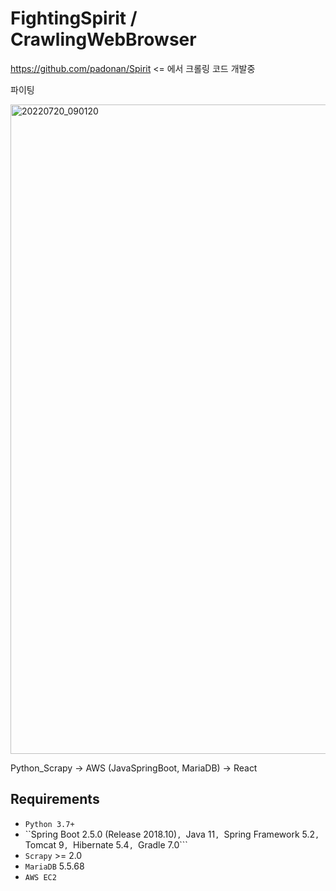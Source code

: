 # FightingSpirit / CrawlingWebBrowser


https://github.com/padonan/Spirit <= 에서 크롤링 코드 개발중


파이팅



<img width="1039" alt="20220720_090120" src="https://user-images.githubusercontent.com/98295182/179867963-1e616a51-7597-4d49-94e6-73542297b493.png">


Python_Scrapy -> AWS (JavaSpringBoot, MariaDB) -> React 





Requirements
------------

* ```Python 3.7+```
* ``Spring Boot 2.5.0 (Release 2018.10)```,
```Java 11```,
```Spring Framework 5.2```,
```Tomcat 9```, ```Hibernate 5.4```,
```Gradle 7.0```
* ``Scrapy`` >=  2.0
* ```MariaDB``` 5.5.68 
* ```AWS EC2```


